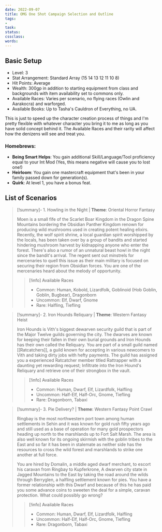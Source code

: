 ```yaml
---
date: 2022-09-07
title: OMG One Shot Campaign Selection and Outline
tags:
- 
task:
status:
cssclass:
words:
---
```

## Basic Setup
- Level: 3
- Stat Arrangement: Standard Array (15 14 13 12 11 10 8)
- Hit Points: Average
- Wealth: 300gp in addition to starting equipment from class and backgrounds with item availability set to commons only.
- Available Races: Varies per scenario, no flying races (Owlin and Aarakocra) and warforged.
- Available Books: Up to Tasha's Cauldron of Everything, no UA.

This is just to speed up the character creation process of things and I'm pretty flexible with whatever character you bring it to me as long as you have solid concept behind it. The Available Races and their rarity will affect how the denizens will see and treat you. 
### Homebrews: 
- **Being Smart Helps**: You gain additional Skill/Language/Tool proficiency equal to your Int Mod (Yes, this means negative will cause you to lost one!)
- **Heirloom**: You gain one mastercraft equipment that's been in your family passed down for generation(s).
- **Quirk**: At level 1, you have a bonus feat. 
## List of Scenarios
> [!summary]- 1. Howling in the Night 
>| **Theme**: Oriental Horror Fantasy
>
>Moen is a small fife of the Scarlet Boar Kingdom in the Dragon Spine Mountains bordering the Obsidian Panther Kingdom renown for producing wild mushrooms used in creating  potent healing elixirs. Recently, the wolf spirit shrine, a local guardian spirit worshipped by the locals, has been taken over by a group of bandits and started hindering mushroom harvest by kidnapping anyone who enter the forest. There's also a rumor of an unnatural beast howl in the night since the bandit's arrival. The regent sent out minstrels for mercenaries to quell this issue as their main military is focused on securing their region from Obsidian forces. You are one of the mercenaries heard about the melody of opportunity.
>> [!info] Available Races
>>- Common: Human, Kobold, Lizardfolk, Goblinoid (Hob Goblin, Goblin, Bugbear), Dragonborn
>>- Uncommon: Elf, Dwarf, Gnome
>>- Rare: Halfling, Tiefling

> [!summary]- 2. Iron Hounds Reliquary 
>| **Theme**: Western Fantasy Heist 
>
>Iron Hounds is Vith's biggest dewarven security guild that is part of the Major Twelve guilds governing the city. The dwarves are known for keeping their fallen in their own burial grounds and Iron Hounds has their own called the Reliquary. You are part of a small guild named [[Ratcatchers]], a guild known for accepting in various newcomers to Vith and taking dirty jobs with hefty payments. The guild has assigned you a experienced Ratcatcher member titled Rattrapper with a daunting yet rewarding request; Infiltrate into the Iron Hound's Reliquary and retrieve one of their strongbox in the vault. 
>> [!info] Available Races
>> - Common: Human, Dwarf, Elf, Lizardfolk, Halfling
>> - Uncommon: Half-Elf, Half-Orc, Gnome, Tiefling
>> - Rare: Dragonborn, Tabaxi

> [!summary]- 3. Pie Delivery?
>| **Theme**: Western Fantasy Point Crawl
>
>Ringbay is the most northwestern port town among human settlements in Sehin and it was known for gold rush fifty years ago and still used as a base of operation for many gold prospectors heading up north to the marshlands up to Fort Salt Marsh. The area is also well known for its ongoing skirmish with the goblin tribes to the East and so far it has been in stalemate as neither side has the resources to cross the wild forest and marshlands to strike one another at full force.
>
>You are hired by Domalin, a middle aged dwarf merchant, to escort his caravan from Ringbay to Kupferkrone, A dwarven city state in Jagged Mountains to the East by taking the road around the wilds through Berryglen, a halfling settlement known for pies. You have a former relationship with this Dwarf and because of this he has paid you some advance coins to sweeten the deal for a simple, caravan protection. What could possibly go wrong?
>>[!info] Available Races
>>- Common: Human, Dwarf, Elf, Lizardfolk, Halfling
>>- Uncommon: Half-Elf, Half-Orc, Gnome, Tiefling
>>- Rare: Dragonborn, Tabaxi
